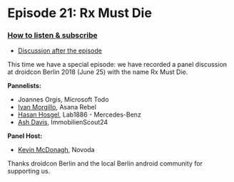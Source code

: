 # Episode 21: Rx Must Die

### [How to listen & subscribe](https://github.com/artem-zinnatullin/TheContext-Podcast)

* [Discussion after the episode](https://github.com/artem-zinnatullin/TheContext-Podcast/issues/99)

This time we have a special episode: we have recorded a panel discussion at droidcon Berlin 2018 (June 25) with the name Rx Must Die.

**Pannelists:**

* Joannes Orgis, Microsoft Todo
* [Ivan Morgillo](https://twitter.com/hamen), Asana Rebel
* [Hasan Hosgel](https://twitter.com/alosdev), Lab1886 - Mercedes-Benz
* [Ash Davis](https://twitter.com/_ashdavies), ImmobilienScout24

**Panel Host:**

* [Kevin McDonagh](https://twitter.com/kevinmcdonagh), Novoda

Thanks droidcon Berlin and the local Berlin android community for supporting us.